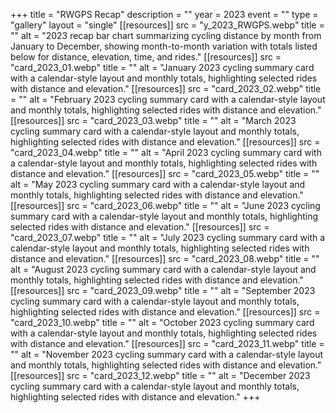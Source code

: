 +++
title = "RWGPS Recap"
description = ""
year = 2023
event = ""
type = "gallery"
layout = "single"
[[resources]]
src = "y_2023_RWGPS.webp"
title = ""
alt = "2023 recap bar chart summarizing cycling distance by month from January to December, showing month-to-month variation with totals listed below for distance, elevation, time, and rides."
[[resources]]
src = "card_2023_01.webp"
title = ""
alt = "January 2023 cycling summary card with a calendar-style layout and monthly totals, highlighting selected rides with distance and elevation."
[[resources]]
src = "card_2023_02.webp"
title = ""
alt = "February 2023 cycling summary card with a calendar-style layout and monthly totals, highlighting selected rides with distance and elevation."
[[resources]]
src = "card_2023_03.webp"
title = ""
alt = "March 2023 cycling summary card with a calendar-style layout and monthly totals, highlighting selected rides with distance and elevation."
[[resources]]
src = "card_2023_04.webp"
title = ""
alt = "April 2023 cycling summary card with a calendar-style layout and monthly totals, highlighting selected rides with distance and elevation."
[[resources]]
src = "card_2023_05.webp"
title = ""
alt = "May 2023 cycling summary card with a calendar-style layout and monthly totals, highlighting selected rides with distance and elevation."
[[resources]]
src = "card_2023_06.webp"
title = ""
alt = "June 2023 cycling summary card with a calendar-style layout and monthly totals, highlighting selected rides with distance and elevation."
[[resources]]
src = "card_2023_07.webp"
title = ""
alt = "July 2023 cycling summary card with a calendar-style layout and monthly totals, highlighting selected rides with distance and elevation."
[[resources]]
src = "card_2023_08.webp"
title = ""
alt = "August 2023 cycling summary card with a calendar-style layout and monthly totals, highlighting selected rides with distance and elevation."
[[resources]]
src = "card_2023_09.webp"
title = ""
alt = "September 2023 cycling summary card with a calendar-style layout and monthly totals, highlighting selected rides with distance and elevation."
[[resources]]
src = "card_2023_10.webp"
title = ""
alt = "October 2023 cycling summary card with a calendar-style layout and monthly totals, highlighting selected rides with distance and elevation."
[[resources]]
src = "card_2023_11.webp"
title = ""
alt = "November 2023 cycling summary card with a calendar-style layout and monthly totals, highlighting selected rides with distance and elevation."
[[resources]]
src = "card_2023_12.webp"
title = ""
alt = "December 2023 cycling summary card with a calendar-style layout and monthly totals, highlighting selected rides with distance and elevation."
+++